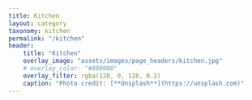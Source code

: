 ```yaml
---
title: Kitchen
layout: category
taxonomy: kitchen
permalink: "/kitchen"
header:
    title: "Kitchen"
    overlay_image: "assets/images/page_headers/kitchen.jpg"
    # overlay_color: "#800080"
    overlay_filter: rgba(128, 0, 128, 0.2)
    caption: "Photo credit: [**Unsplash**](https://unsplash.com)"
---
```

